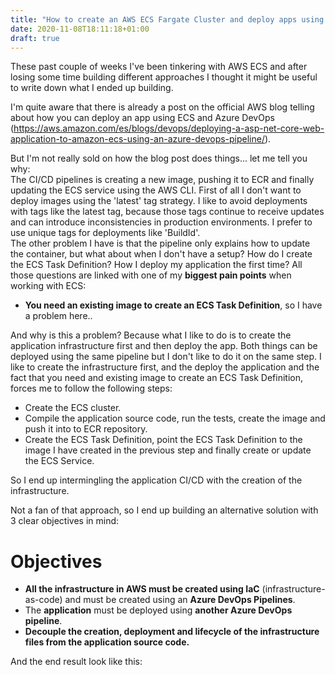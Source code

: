 ```yaml
---
title: "How to create an AWS ECS Fargate Cluster and deploy apps using Azure DevOps"
date: 2020-11-08T18:11:18+01:00
draft: true
---
```



These past couple of weeks I've been tinkering with AWS ECS and after losing some time building different approaches I thought it might be useful to write down what I ended up building.

I'm quite aware that there is already a post on the official AWS blog telling about how you can deploy an app using ECS and Azure DevOps (https://aws.amazon.com/es/blogs/devops/deploying-a-asp-net-core-web-application-to-amazon-ecs-using-an-azure-devops-pipeline/).   

But I'm not really sold on how the blog post does things... let me tell you why:   
The CI/CD pipelines is creating a new image, pushing it to ECR and finally updating the ECS service using the AWS CLI.
First of all I don't want to deploy images using the 'latest' tag strategy. I like to avoid deployments with tags like the latest tag, because those tags continue to receive updates and can introduce inconsistencies in production environments. I prefer to use unique tags for deployments like 'BuildId'.   
The other problem I have is that the pipeline only explains how to update the container, but what about when I don't have a setup? How do I create the ECS Task Definition? How I deploy my application the first time? 
All those questions are linked with one of my **biggest pain points** when working with ECS: 

- **You need an existing image to create an ECS Task Definition**, so I have a problem here..   

And why is this a problem? Because what I like to do is to create the application infrastructure first and then deploy the app. Both things can be deployed using the same pipeline but I don't like to do it on the same step. I like to create the infrastructure first, and the deploy the application and the fact that you need and existing image to create an ECS Task Definition, forces me to follow the following steps:

- Create the ECS cluster.
- Compile the application source code, run the tests, create the image and push it into to ECR repository.
- Create the ECS Task Definition, point the ECS Task Definition to the image I have created in the previous step and finally create or update the ECS Service.

So I end up intermingling the application CI/CD with the creation of the infrastructure.   

Not a fan of that approach, so  I end up building an alternative solution with 3 clear objectives in mind:


# Objectives

- **All the infrastructure in AWS must be created using IaC** (infrastructure-as-code) and must be created using an **Azure DevOps Pipelines**.
- The **application** must be deployed using **another Azure DevOps pipeline**.
- **Decouple the creation, deployment and lifecycle of the infrastructure files from the application source code.**


And the end result look like this:

